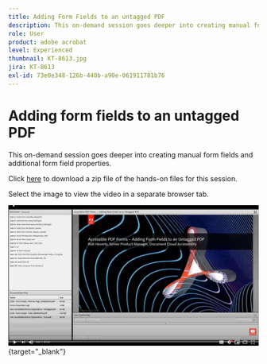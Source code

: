 ```yaml
---
title: Adding Form Fields to an untagged PDF
description: This on-demand session goes deeper into creating manual form fields and additional form field properties
role: User
product: adobe acrobat
level: Experienced
thumbnail: KT-8613.jpg
jira: KT-8613
exl-id: 73e0e348-126b-440b-a90e-061911781b76
---
```

# Adding form fields to an untagged PDF

This on-demand session goes deeper into creating manual form fields and additional form field properties.

Click [here](../assets/accessibilitysession6.zip) to download a zip file of the hands-on files for this session.

Select the image to view the video in a separate browser tab.

[![Session 6 Video](../assets/Accessibilitysession6_YT.png)](https://youtu.be/xh4pJQiY0nw){target="_blank"}
